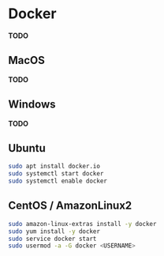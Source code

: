 # Docker

**TODO**

## MacOS
**TODO**

## Windows
**TODO**


## Ubuntu
```bash
sudo apt install docker.io
sudo systemctl start docker
sudo systemctl enable docker
```

## CentOS / AmazonLinux2
```bash
sudo amazon-linux-extras install -y docker
sudo yum install -y docker
sudo service docker start
sudo usermod -a -G docker <USERNAME>
```